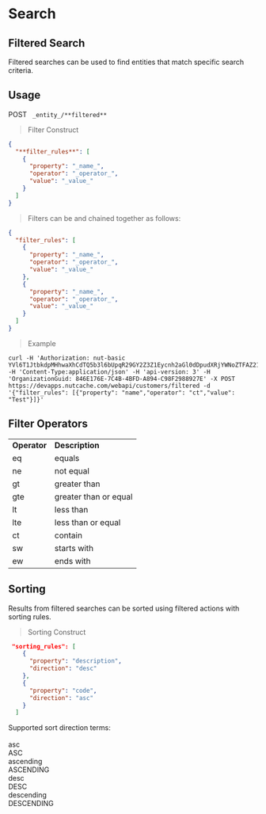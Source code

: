 # Search

## Filtered Search

Filtered searches can be used to find entities that match specific search criteria.


## Usage

<span class="http-method http-post">POST</span> ` _entity_/**filtered**`


>Filter Construct

```json
{
  "**filter_rules**": [
    {
      "property": "_name_",
      "operator": "_operator_",
      "value": "_value_"
    }
  ]
}
```

>Filters can be and chained together as follows:

```json
{
  "filter_rules": [
    {
      "property": "_name_",
      "operator": "_operator_",
      "value": "_value_"
    },
    {
      "property": "_name_",
      "operator": "_operator_",
      "value": "_value_"
    }
  ]
}
```
>Example

```shell
curl -H 'Authorization: nut-basic YVl6T1JtbkdpMHhwaXhCdTQ5b3l6bUpqR29GY2Z3Z1Eycnh2aGl0dDpudXRjYWNoZTFAZ21haWwuY29tOkR5bmFjb20xMjM=' -H 'Content-Type:application/json' -H 'api-version: 3' -H 'OrganizationGuid: 846E176E-7C4B-4BFD-A894-C98F2988927E' -X POST https://devapps.nutcache.com/webapi/customers/filtered -d '{"filter_rules": [{"property": "name","operator": "ct","value": "Test"}]}'
```

## Filter Operators

<table>
  <tr>
   <td><strong>Operator</strong>
   </td>
   <td><strong>Description</strong>
   </td>
  </tr>
  <tr>
   <td>eq
   </td>
   <td>equals
   </td>
  </tr>
  <tr>
   <td>ne
   </td>
   <td>not equal
   </td>
  </tr>
  <tr>
   <td>gt
   </td>
   <td>greater than
   </td>
  </tr>
  <tr>
   <td>gte
   </td>
   <td>greater than or equal
   </td>
  </tr>
  <tr>
   <td>lt
   </td>
   <td>less than
   </td>
  </tr>
  <tr>
   <td>lte
   </td>
   <td>less than or equal
   </td>
  </tr>
  <tr>
   <td>ct
   </td>
   <td>contain
   </td>
  </tr>
  <tr>
   <td>sw
   </td>
   <td>starts with
   </td>
  </tr>
  <tr>
   <td>ew
   </td>
   <td>ends with
   </td>
  </tr>
</table>


## Sorting

Results from filtered searches can be sorted using filtered actions with sorting rules.


>Sorting Construct

```json
 "sorting_rules": [
    {
      "property": "description",
      "direction": "desc"
    },
    {
      "property": "code",
      "direction": "asc"
    }
  ]
```
  
Supported sort direction terms: \
 \
asc \
ASC \
ascending \
ASCENDING \
desc \
DESC \
descending \
DESCENDING
